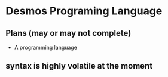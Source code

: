# Desmos Programing Language

## Plans (may or may not complete)

* A programming language

## **syntax is highly volatile at the moment**
